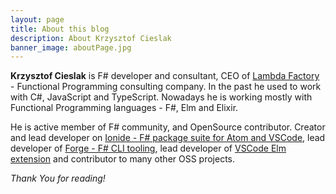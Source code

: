 ```yaml
---
layout: page
title: About this blog
description: About Krzysztof Cieslak
banner_image: aboutPage.jpg
---
```


**Krzysztof Cieslak**  is F# developer and consultant, CEO of [Lambda Factory](http://lambdafactory.io) - Functional Programming consulting company. In the past he used to work with C#, JavaScript and TypeScript. Nowadays he is working mostly with Functional Programming languages - F#, Elm and Elixir.

He is active member of F# community, and OpenSource contributor. Creator and lead developer on [Ionide - F# package suite for Atom and VSCode](http://ionide.io/), lead developer of [Forge - F# CLI tooling](http://fsprojects.github.io/Forge/), lead developer of [VSCode Elm extension](https://github.com/sbrink/vscode-elm) and contributor to many other OSS projects.

*Thank You for reading!*
